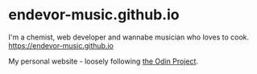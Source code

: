 # endevor-music.github.io

I'm a chemist, web developer and wannabe musician who loves to cook. https://endevor-music.github.io

My personal website - loosely following [the Odin Project](https://www.theodinproject.com).